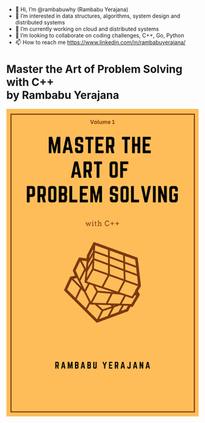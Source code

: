 - 👋 Hi, I’m @rambabuwhy  (Rambabu Yerajana)
- 👀 I’m interested in data structures, algorithms, system design and  distributed systems
- 🌱 I’m currently working on cloud and distributed systems
- 💞️ I’m looking to collaborate on coding challenges, C++, Go, Python
- 📫 How to reach me https://www.linkedin.com/in/rambabuyerajana/

<h1>Master the Art of Problem Solving with C++ <br>
by Rambabu Yerajana</h1>

![Model](https://github.com/rambabuwhy/cpp-problems/blob/master/code_ry/master%20the%20art%20of%20problem%20solving.png)
<br></br>
<!---
rambabuwhy/rambabuwhy is a ✨ special ✨ repository because its `README.md` (this file) appears on your GitHub profile.
You can click the Preview link to take a look at your changes.
--->
